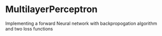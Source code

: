 # MultilayerPerceptron
Implementing a forward Neural network with backpropogation algorithm  and two loss functions
